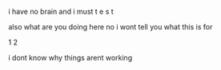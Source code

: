 i have no brain and i must t e s t

also what are you doing here no i wont tell you what this is for

1 2

i dont know why things arent working
